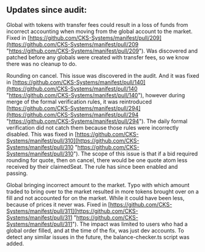 ## Updates since audit:

Global with tokens with transfer fees could result in a loss of funds from incorrect accounting when moving from the global account to the market. Fixed in [https://github.com/CKS-Systems/manifest/pull/209](https://github.com/CKS-Systems/manifest/pull/209 "https://github.com/CKS-Systems/manifest/pull/209"). Was discovered and patched before any globals were created with transfer fees, so we know there was no cleanup to do. 

Rounding on cancel. This issue was discovered in the audit. And it was fixed in [https://github.com/CKS-Systems/manifest/pull/140](https://github.com/CKS-Systems/manifest/pull/140 "https://github.com/CKS-Systems/manifest/pull/140"), however during merge of the formal verification rules, it was reintroduced [https://github.com/CKS-Systems/manifest/pull/294](https://github.com/CKS-Systems/manifest/pull/294 "https://github.com/CKS-Systems/manifest/pull/294"). The daily formal verification did not catch them because those rules were incorrectly disabled. This was fixed in [https://github.com/CKS-Systems/manifest/pull/310](https://github.com/CKS-Systems/manifest/pull/310 "https://github.com/CKS-Systems/manifest/pull/310"). The scope of this issue is that if a bid required rounding for quote, then on cancel, there would be one quote atom less received by their claimedSeat. The rule has since been enabled and passing.

Global bringing incorrect amount to the market. Typo with which amount traded to bring over to the market resulted in more tokens brought over on a fill and not accounted for on the market. While it could have been less, because of prices it never was. Fixed in [https://github.com/CKS-Systems/manifest/pull/311](https://github.com/CKS-Systems/manifest/pull/311 "https://github.com/CKS-Systems/manifest/pull/311"). The impact was limited to users who had a global order filled, and at the time of the fix, was just dev accounts. To detect any similar issues in the future, the balance-checker.ts script was added.